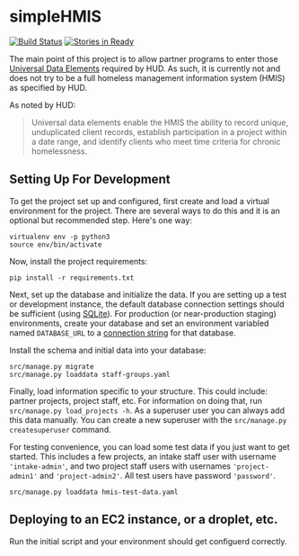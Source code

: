 simpleHMIS
==========

[![Build Status](https://travis-ci.org/CityOfPhiladelphia/simplehmis.svg?branch=master)](https://travis-ci.org/CityOfPhiladelphia/simplehmis)
[![Stories in Ready](https://badge.waffle.io/CityOfPhiladelphia/simplehmis.png?label=ready&title=Ready)](https://waffle.io/CityOfPhiladelphia/simplehmis)

The main point of this project is to allow partner programs to enter those [Universal Data Elements](https://www.hudexchange.info/hmis/hmis-data-and-technical-standards/#elements) required by HUD. As such, it is currently not and does not try to be a full homeless management information system (HMIS) as specified by HUD.

As noted by HUD:

> Universal data elements enable the HMIS the ability to record unique, unduplicated client records, establish participation in a project within a date range, and identify clients who meet time criteria for chronic homelessness.


Setting Up For Development
--------------------------

To get the project set up and configured, first create and load a virtual environment for the project. There are several ways to do this and it is an optional but recommended step. Here's one way:

    virtualenv env -p python3
    source env/bin/activate

Now, install the project requirements:

    pip install -r requirements.txt

Next, set up the database and initialize the data. If you are setting up a test or development instance, the default database connection settings should be sufficient (using [SQLite](https://www.sqlite.org/)). For production (or near-production staging) environments, create your database and set an environment variabled named `DATABASE_URL` to a [connection string](https://github.com/kennethreitz/dj-database-url#url-schema) for that database.

Install the schema and initial data into your database:

    src/manage.py migrate
    src/manage.py loaddata staff-groups.yaml

Finally, load information specific to your structure. This could include: partner projects, project staff, etc. For information on doing that, run `src/manage.py load_projects -h`. As a superuser user you can always add this data manually. You can create a new superuser with the `src/manage.py createsuperuser` command.

For testing convenience, you can load some test data if you just want to get started. This includes a few projects, an intake staff user with username `'intake-admin'`, and two project staff users with usernames `'project-admin1'` and `'project-admin2'`. All test users have password `'password'`.

    src/manage.py loaddata hmis-test-data.yaml



Deploying to an EC2 instance, or a droplet, etc.
------------------------------------------------

Run the initial script and your environment should get configuerd correctly.
